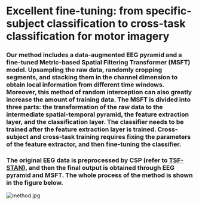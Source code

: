 # Excellent fine-tuning: from specific-subject classification to cross-task classification for motor imagery

### Our method includes a data-augmented EEG pyramid and a fine-tuned Metric-based Spatial Filtering Transformer (MSFT) model. Upsampling the raw data, randomly cropping segments, and stacking them in the channel dimension to obtain local information from different time windows. Moreover, this method of random interception can also greatly increase the amount of training data. The MSFT is divided into three parts: the transformation of the raw data to the intermediate spatial-temporal pyramid, the feature extraction layer, and the classification layer. The classifier needs to be trained after the feature extraction layer is trained. Cross-subject and cross-task training requires fixing the parameters of the feature extractor, and then fine-tuning the classifier.

### The original EEG data is preprocessed by CSP (refer to [TSF-STAN](https://github.com/Jia-Xueyu/TSF-STAN)), and then the final output is obtained through EEG pyramid and MSFT. The whole process of the method is shown in the figure below.

![method.jpg](D:\MI\pyramid_vit\markdown\pics\method.jpg)
